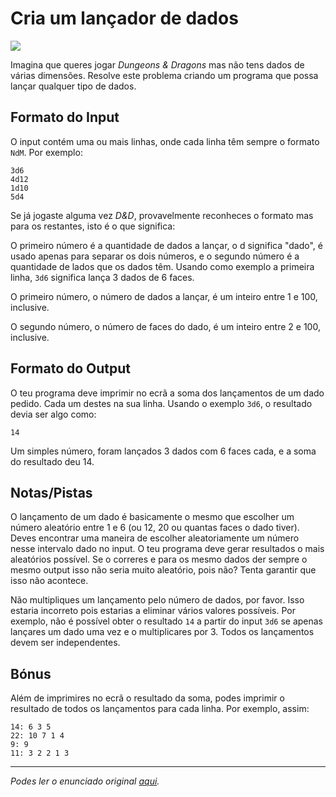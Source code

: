 # Cria um lançador de dados
![](https://img.shields.io/badge/-EASY-brightgreen.svg?style=for-the-badge)

Imagina que queres jogar *Dungeons & Dragons* mas não tens dados de várias
dimensões. Resolve este problema criando um programa que possa lançar qualquer
tipo de dados.

## Formato do Input

O input contém uma ou mais linhas, onde cada linha têm sempre o formato `NdM`.
Por exemplo:

```
3d6
4d12
1d10
5d4
```

Se já jogaste alguma vez *D&D*, provavelmente reconheces o formato mas para os
restantes, isto é o que significa:

O primeiro número é a quantidade de dados a lançar, o d significa "dado", é
usado apenas para separar os dois números, e o segundo número é a quantidade de
lados que os dados têm. Usando como exemplo a primeira linha, `3d6` significa
lança 3 dados de 6 faces.

O primeiro número, o número de dados a lançar, é um inteiro entre 1 e 100,
inclusive.

O segundo número, o número de faces do dado, é um inteiro entre 2 e 100,
inclusive.

## Formato do Output

O teu programa deve imprimir no ecrã a soma dos lançamentos de um dado pedido.
Cada um destes na sua linha. Usando o exemplo `3d6`, o resultado devia ser algo
como:

```
14
```

Um simples número, foram lançados 3 dados com 6 faces cada, e a soma do
resultado deu 14.

## Notas/Pistas

O lançamento de um dado é basicamente o mesmo que escolher um número aleatório
entre 1 e 6 (ou 12, 20 ou quantas faces o dado tiver). Deves encontrar uma
maneira de escolher aleatoriamente um número nesse intervalo dado no input. O
teu programa deve gerar resultados o mais aleatórios possível. Se o correres e
para os mesmo dados der sempre o mesmo output isso não seria muito aleatório,
pois não? Tenta garantir que isso não acontece.

Não multipliques um lançamento pelo número de dados, por favor. Isso estaria
incorreto pois estarias a eliminar vários valores possíveis. Por exemplo, não é
possível obter o resultado `14` a partir do input `3d6` se apenas lançares um
dado uma vez e o multiplicares por 3. Todos os lançamentos devem ser
independentes.

## Bónus

Além de imprimires no ecrã o resultado da soma, podes imprimir o resultado de
todos os lançamentos para cada linha. Por exemplo, assim:

```
14: 6 3 5
22: 10 7 1 4
9: 9
11: 3 2 2 1 3
```

---

_Podes ler o enunciado original [aqui](https://redd.it/8s0cy1/)._

